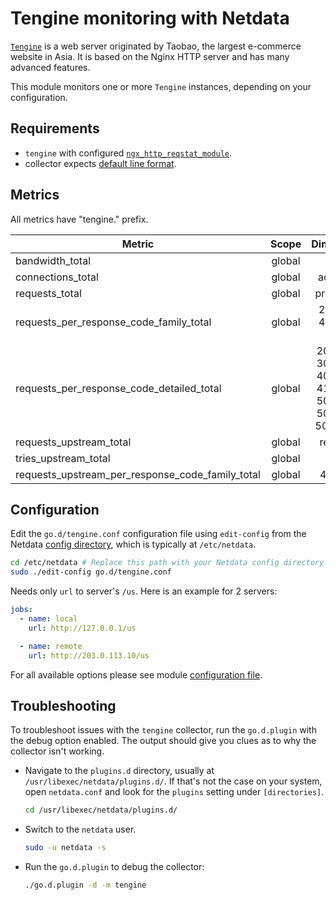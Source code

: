 <!--
title: "Tengine monitoring with Netdata"
description: "Monitor the health and performance of Tengine web servers with zero configuration, per-second metric granularity, and interactive visualizations."
custom_edit_url: "https://github.com/netdata/go.d.plugin/edit/master/modules/tengine/README.md"
sidebar_label: "Tengine"
learn_status: "Published"
learn_topic_type: "References"
learn_rel_path: "WebApps"
-->

# Tengine monitoring with Netdata

[`Tengine`](https://tengine.taobao.org/) is a web server originated by Taobao, the largest e-commerce website in Asia.
It is based on the Nginx HTTP server and has many advanced features.

This module monitors one or more `Tengine` instances, depending on your configuration.

## Requirements

- `tengine` with configured [`ngx_http_reqstat_module`](http://tengine.taobao.org/document/http_reqstat.html).
- collector expects [default line format](http://tengine.taobao.org/document/http_reqstat.html).

## Metrics

All metrics have "tengine." prefix.

| Metric                                           | Scope  |                               Dimensions                               |     Units     |
|--------------------------------------------------|:------:|:----------------------------------------------------------------------:|:-------------:|
| bandwidth_total                                  | global |                                in, out                                 |      B/s      |
| connections_total                                | global |                                accepted                                | connections/s |
| requests_total                                   | global |                               processed                                |  requests/s   |
| requests_per_response_code_family_total          | global |                       2xx, 3xx, 4xx, 5xx, other                        |  requests/s   |
| requests_per_response_code_detailed_total        | global | 200, 206, 302, 304, 403, 404, 419, 499, 500, 502, 503, 504, 508, other |  requests/s   |
| requests_upstream_total                          | global |                                requests                                |  requests/s   |
| tries_upstream_total                             | global |                                 calls                                  |    calls/s    |
| requests_upstream_per_response_code_family_total | global |                                4xx, 5xx                                |  requests/s   |

## Configuration

Edit the `go.d/tengine.conf` configuration file using `edit-config` from the
Netdata [config directory](https://learn.netdata.cloud/docs/configure/nodes), which is typically at `/etc/netdata`.

```bash
cd /etc/netdata # Replace this path with your Netdata config directory
sudo ./edit-config go.d/tengine.conf
```

Needs only `url` to server's `/us`. Here is an example for 2 servers:

```yaml
jobs:
  - name: local
    url: http://127.0.0.1/us

  - name: remote
    url: http://203.0.113.10/us
```

For all available options please see
module [configuration file](https://github.com/netdata/go.d.plugin/blob/master/config/go.d/tengine.conf).

## Troubleshooting

To troubleshoot issues with the `tengine` collector, run the `go.d.plugin` with the debug option enabled. The output
should give you clues as to why the collector isn't working.

- Navigate to the `plugins.d` directory, usually at `/usr/libexec/netdata/plugins.d/`. If that's not the case on
  your system, open `netdata.conf` and look for the `plugins` setting under `[directories]`.

  ```bash
  cd /usr/libexec/netdata/plugins.d/
  ```

- Switch to the `netdata` user.

  ```bash
  sudo -u netdata -s
  ```

- Run the `go.d.plugin` to debug the collector:

  ```bash
  ./go.d.plugin -d -m tengine
  ```
